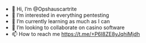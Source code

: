 - 👋 Hi, I’m @Opshauscartrite
- 👀 I’m interested in everything pentesting
- 🌱 I’m currently learning as much as I can
- 💞️ I’m looking to collaborate on casino software
- 📫 How to reach me https://t.me/+P6I8ZE8yJqhiMjdh

<!---
Opshauscartrite/Opshauscartrite is a ✨ special ✨ repository because its `README.md` (this file) appears on your GitHub profile.
You can click the Preview link to take a look at your changes.
--->
